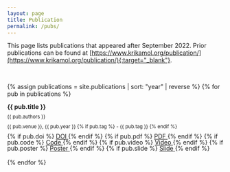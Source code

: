 ```yaml
---
layout: page
title: Publication
permalink: /pubs/
---
```


<style>
.pubitem {
  margin: 0 em 0;
  line-height: 1em;
}

.pubtitle {
  margin-bottom: 0.5em;
  line-height: 1.2em;
  font-weight: bold;
}

.pubauthors,
.pubinfo {
  font-size: 80%;
  margin-bottom: 0.8em;
}
</style>


This page lists publications that appeared after September 2022. Prior publications can be found at [https://www.krikamol.org/publication/](https://www.krikamol.org/publication/){:target="_blank"}.

<br>

{% assign publications = site.publications | sort: "year" | reverse %}
{% for pub in publications %}
<div class="pubitem">  
  <div class="pubtitle">
    {{ pub.title }}
  </div>
  <div class="pubauthors">{{ pub.authors }}</div>
  <div class="pubinfo">{{ pub.venue }}, {{ pub.year }}
    {% if pub.tag %} - {{ pub.tag }} {% endif %}
  </div>
    
  <div class="publinks">
    {% if pub.doi %}
      <a href="{{ pub.doi }}">
        <span class="border">DOI</span>
      </a>
    {% endif %}
    {% if pub.pdf %}
      <a href="{{ pub.pdf }}">
        <span class="border">PDF</span>
      </a>
    {% endif %}
    {% if pub.code %}
      <a href="{{ pub.code }}">
        <span class="border">Code</span>
      </a>
    {% endif %}
    {% if pub.video %}
      <a href="{{ pub.video }}">
        <span class="border">Video</span>
      </a>
    {% endif %}
    {% if pub.poster %}
      <a href="{{ pub.poster }}">
        <span class="border">Poster</span>
      </a>
    {% endif %}
    {% if pub.slide %}
      <a href="{{ pub.slide }}">
        <span class="border">Slide</span>
      </a>
    {% endif %}
  </div>
</div>
<br>
{% endfor %}


